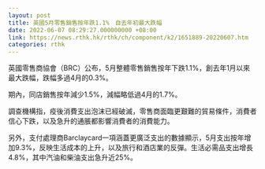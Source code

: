 ```yaml
---
layout: post
title: 英國5月零售銷售按年跌1.1%　自去年初最大跌幅
date: 2022-06-07 08:29:27.000000000 +08:00
link: https://news.rthk.hk/rthk/ch/component/k2/1651889-20220607.htm
categories: rthk
---
```


英國零售商協會（BRC）公布，5月整體零售銷售按年下跌1.1%，創去年1月以來最大跌幅，跌幅多過4月的0.3%。

期內，同店銷售按年減少1.5%，減幅略低過4月的1.7%。

調查機構指，疫後消費支出泡沫已經破滅，零售商面臨更艱難的貿易條件，消費者信心下跌，以及急升的通脹都影響消費者的消費能力。

另外，支付處理商Barclaycard一項涵蓋更廣泛支出的數據顯示，5月支出按年增加9.3%，反映生活成本的上升，以及旅行和酒店業的反彈。生活必需品支出增長4.8%，其中汽油和柴油支出急升近25%。
